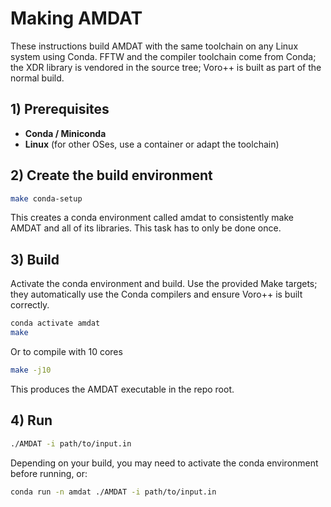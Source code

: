 # Making AMDAT

These instructions build AMDAT with the same toolchain on any Linux system using Conda. FFTW and the compiler toolchain come from Conda; the XDR library is vendored in the source tree; Voro++ is built as part of the normal build.

## 1) Prerequisites

- **Conda / Miniconda**
- **Linux** (for other OSes, use a container or adapt the toolchain)

## 2) Create the build environment

```bash
make conda-setup
```
This creates a conda environment called amdat to consistently make AMDAT and all of its libraries. This task has to only be done once.

## 3) Build

Activate the conda environment and build. Use the provided Make targets; they automatically use the Conda compilers and ensure Voro++ is built correctly.
```bash
conda activate amdat
make
```
Or to compile with 10 cores
```bash
make -j10
```

This produces the AMDAT executable in the repo root.

## 4) Run

```bash
./AMDAT -i path/to/input.in
```
Depending on your build, you may need to activate the conda environment before running, or:
```bash
conda run -n amdat ./AMDAT -i path/to/input.in
```
